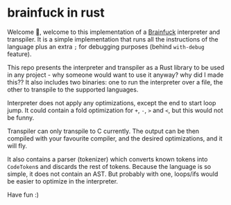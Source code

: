 # brainfuck in rust

Welcome 👋, welcome to this implementation of a [Brainfuck][bf] interpreter and transpiler. It is a
simple implementation that runs all the instructions of the language plus an extra `;` for debugging
purposes (behind `with-debug` feature).

This repo presents the interpreter and transpiler as a Rust library to be used in any project - why
someone would want to use it anyway? why did I made this?? It also includes two binaries: one to run
the interpreter over a file, the other to transpile to the supported languages.

Interpreter does not apply any optimizations, except the end to start loop jump. It could contain a
fold optimization for `+`, `-`, `>` and `<`, but this would not be funny.

Transpiler can only transpile to C currently. The output can be then compiled with your favourite
compiler, and the desired optimizations, and it will fly.

It also contains a parser (tokenizer) which converts known tokens into `CodeToken`s and discards the
rest of tokens. Because the language is so simple, it does not contain an AST. But probably with
one, loops/ifs would be easier to optimize in the interpreter.

Have fun :)

  [bf]: https://en.wikipedia.org/wiki/Brainfuck
